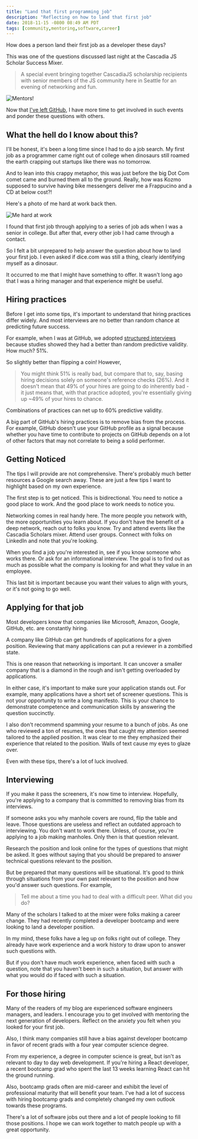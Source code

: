 ```yaml
---
title: "Land that first programming job"
description: "Reflecting on how to land that first job"
date: 2018-11-15 -0800 08:49 AM PDT
tags: [community,mentoring,software,career]
---
```


How does a person land their first job as a developer these days?

This was one of the questions discussed last night at the Cascadia JS Scholar Success Mixer.

> A special event bringing together CascadiaJS scholarship recipients with senior members of the JS community here in Seattle for an evening of networking and fun.

![Mentors!](https://user-images.githubusercontent.com/19977/48567885-070eca80-e8b3-11e8-9775-17cef045edab.png)

Now that [I've left GitHub](https://twitter.com/haacked/status/1053296117176184834), I have more time to get involved in such events and ponder these questions with others.

## What the hell do I know about this?

I'll be honest, it's been a long time since I had to do a job search. My first job as a programmer came right out of college when dinosaurs still roamed the earth crapping out startups like there was no tomorrow.

And to lean into this crappy metaphor, this was just before the big Dot Com comet came and burned them all to the ground. Really, how was Kozmo supposed to survive having bike messengers deliver me a Frappucino and a CD at below cost?!

Here's a photo of me hard at work back then.

![Me hard at work](https://user-images.githubusercontent.com/19977/48568699-cc0d9680-e8b4-11e8-86b0-dff01490d2a1.png)

I found that first job through applying to a series of job ads when I was a senior in college. But after that, every other job I had came through a contact.

So I felt a bit unprepared to help answer the question about how to land your first job. I even asked if dice.com was still a thing, clearly identifying myself as a dinosaur.

It occurred to me that I might have something to offer. It wasn't long ago that I was a hiring manager and that experience might be useful.

## Hiring practices

Before I get into some tips, it's important to understand that hiring practices differ widely. And most interviews are no better than random chance at predicting future success.

For example, when I was at GitHub, we adopted [structured interviews](https://www.linkedin.com/pulse/20140731165044-12165384-why-your-company-should-adopt-structured-behavioral-interviews/) because studies showed they had a better than random predictive validity. How much? 51%.

So slightly better than flipping a coin! However,

> You might think 51% is really bad, but compare that to, say, basing hiring decisions solely on someone's reference checks (26%). And it doesn't mean that 49% of your hires are going to do inherently bad - it just means that, with that practice adopted, you're essentially giving up ~49% of your hires to chance.

Combinations of practices can net up to 60% predictive validity.

A big part of GitHub's hiring practices is to remove bias from the process. For example, GitHub doesn't use your GitHub profile as a signal because whether you have time to contribute to projects on GitHub depends on a lot of other factors that may not correlate to being a solid performer.

## Getting Noticed

The tips I will provide are not comprehensive. There's probably much better resources a Google search away. These are just a few tips I want to highlight based on my own experience.

The first step is to get noticed. This is bidirectional. You need to notice a good place to work. And the good place to work needs to notice you.

Networking comes in real handy here. The more people you network with, the more opportunities you learn about. If you don't have the benefit of a deep network, reach out to folks you know. Try and attend events like the Cascadia Scholars mixer. Attend user groups. Connect with folks on LinkedIn and note that you're looking.

When you find a job you're interested in, see if you know someone who works there. Or ask for an informational interview. The goal is to find out as much as possible what the company is looking for and what they value in an employee.

This last bit is important because you want their values to align with yours, or it's not going to go well.

## Applying for that job

Most developers know that companies like Microsoft, Amazon, Google, GitHub, etc. are constantly hiring. 

A company like GitHub can get hundreds of applications for a given position. Reviewing that many applications can put a reviewer in a zombified state.

This is one reason that networking is important. It can uncover a smaller company that is a diamond in the rough and isn't getting overloaded by applications.

In either case, it's important to make sure your application stands out. For example, many applications have a short set of screener questions. This is not your opportunity to write a long manifesto. This is your chance to demonstrate competence and communication skills by answering the question succinctly.

I also don't recommend spamming your resume to a bunch of jobs. As one who reviewed a ton of resumes, the ones that caught my attention seemed tailored to the applied position. It was clear to me they emphasized their experience that related to the position. Walls of text cause my eyes to glaze over.

Even with these tips, there's a lot of luck involved.

## Interviewing

If you make it pass the screeners, it's now time to interview. Hopefully, you're applying to a company that is committed to removing bias from its interviews.

If someone asks you why manhole covers are round, flip the table and leave. Those questions are useless and reflect an outdated approach to interviewing. You don't want to work there. Unless, of course, you're applying to a job making manholes. Only then is that question relevant.

Research the position and look online for the types of questions that might be asked. It goes without saying that you should be prepared to answer technical questions relevant to the position.

But be prepared that many questions will be situational. It's good to think through situations from your own past relevant to the position and how you'd answer such questions. For example,

> Tell me about a time you had to deal with a difficult peer. What did you do?

Many of the scholars I talked to at the mixer were folks making a career change. They had recently completed a developer bootcamp and were looking to land a developer position.

In my mind, these folks have a leg up on folks right out of college. They already have work experience and a work history to draw upon to answer such questions with.

But if you don't have much work experience, when faced with such a question, note that you haven't been in such a situation, but answer with what you would do if faced with such a situation.

## For those hiring

Many of the readers of my blog are experienced software engineers managers, and leaders. I encourage you to get involved with mentoring the next generation of developers. Reflect on the anxiety you felt when you looked for your first job.

Also, I think many companies still have a bias against developer bootcamp in favor of recent grads with a four year computer science degree.

From my experience, a degree in computer science is great, but isn't as relevant to day to day web development. If you're hiring a React developer, a recent bootcamp grad who spent the last 13 weeks learning React can hit the ground running.

Also, bootcamp grads often are mid-career and exhibit the level of professional maturity that will benefit your team. I've had a lot of success with hiring bootcamp grads and completely changed my own outlook towards these programs.

There's a lot of software jobs out there and a lot of people looking to fill those positions. I hope we can work together to match people up with a great opportunity.

